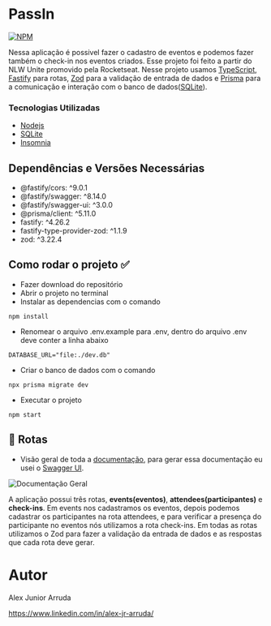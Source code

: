 # PassIn

[![NPM](https://img.shields.io/npm/l/react)](https://github.com/alexjuniorarruda/Accounts/blob/main/LICENSE)

 Nessa aplicação é possivel fazer o cadastro de eventos e podemos fazer também o check-in nos eventos criados. Esse projeto foi feito a partir do NLW Unite promovido pela Rocketseat.
 Nesse projeto usamos [TypeScript](https://www.typescriptlang.org/), [Fastify](https://fastify.dev/) para rotas, [Zod](https://zod.dev/) para a validação de entrada de dados e [Prisma](https://www.prisma.io/) para a comunicação e interação com o banco de dados([SQLite](https://www.sqlite.org/)).
 
 ### Tecnologias Utilizadas
 
 * [Nodejs](https://nodejs.org/en)
 * [SQLite](https://www.sqlite.org/)
 * [Insomnia](https://insomnia.rest/)

## Dependências e Versões Necessárias

* @fastify/cors: ^9.0.1
* @fastify/swagger: ^8.14.0
* @fastify/swagger-ui: ^3.0.0
* @prisma/client: ^5.11.0
* fastify: ^4.26.2
* fastify-type-provider-zod: ^1.1.9
* zod: ^3.22.4

## Como rodar o projeto ✅

- Fazer download do repositório
- Abrir o projeto no terminal
- Instalar as dependencias com o comando
  
```
npm install
```

- Renomear o arquivo .env.example para .env, dentro do arquivo .env deve conter a linha abaixo
  
```
DATABASE_URL="file:./dev.db"
```

- Criar o banco de dados com o comando
  
```
npx prisma migrate dev
```

- Executar o projeto
  
```
npm start
```

## 📌 Rotas

- Visão geral de toda a [documentação](http://localhost:3333/docs/), para gerar essa documentação eu usei o [Swagger UI](https://swagger.io/).

![Documentação Geral](https://github.com/alexjuniorarruda/passIn/assets/112874423/b631f9c7-261c-422f-9a8d-0292b8e6aaa4)

A aplicação possui três rotas, **events(eventos)**, **attendees(participantes)** e **check-ins**. Em events nos cadastramos os eventos, depois podemos cadastrar os participantes na rota attendees, e para verificar a presença do participante no eventos nós utilizamos a rota check-ins. Em todas as rotas utilizamos o Zod para fazer a validação da entrada de dados e as respostas que cada rota deve gerar.

# Autor

Alex Junior Arruda

https://www.linkedin.com/in/alex-jr-arruda/

